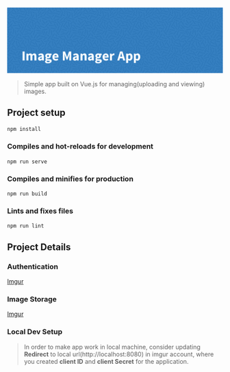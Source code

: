 ![image-manager-app](./banner.png)

> Simple app built on Vue.js for managing(uploading and viewing) images.

## Project setup
```
npm install
```

### Compiles and hot-reloads for development
```
npm run serve
```

### Compiles and minifies for production
```
npm run build
```

### Lints and fixes files
```
npm run lint
```

## Project Details

### Authentication

[Imgur](https://apidocs.imgur.com/)

### Image Storage

[Imgur](https://apidocs.imgur.com/)

### Local Dev Setup
> In order to make app work in local machine, consider updating **Redirect** to local url(http://localhost:8080) in imgur account, where you created **client ID** and **client Secret** for the application.
